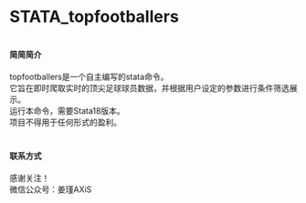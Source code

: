 # STATA_topfootballers

#
#### 简简简介
topfootballers是一个自主编写的stata命令。  
它旨在即时爬取实时的顶尖足球球员数据，并根据用户设定的参数进行条件筛选展示。  
运行本命令，需要Stata18版本。  
项目不得用于任何形式的盈利。  
#
#### 联系方式
感谢关注！  
微信公众号：姜瑾AXiS

